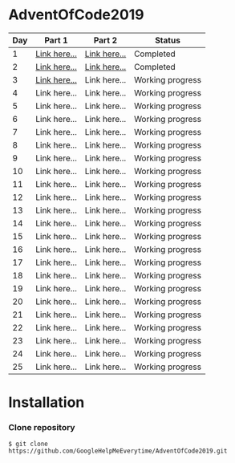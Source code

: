 # AdventOfCode2019

Day | Part 1          | Part 2           | Status
--- | ---------       | ---------        | ---- 
1   | [Link here...](https://github.com/GoogleHelpMeEverytime/AdventOfCode2019/tree/master/AdventOfCode2019-Day-1-Part-1)    | [Link here...](https://github.com/GoogleHelpMeEverytime/AdventOfCode2019/tree/master/AdventOfCode2019-Day-1-Part-2)     | Completed     
2   | [Link here...](https://github.com/GoogleHelpMeEverytime/AdventOfCode2019/tree/master/AdventOfCode2019-Day-2-Part-1)    | [Link here...](https://github.com/GoogleHelpMeEverytime/AdventOfCode2019/tree/master/AdventOfCode2019-Day-2-Part-2)     | Completed
3   | [Link here...](https://github.com/GoogleHelpMeEverytime/AdventOfCode2019/tree/master/AdventOfCode2019-Day-3-Part-1)    | Link here...     | Working progress         
4   | Link here...    | Link here...     | Working progress    
5   | Link here...    | Link here...     | Working progress     
6   | Link here...    | Link here...     | Working progress     
7   | Link here...    | Link here...     | Working progress     
8   | Link here...    | Link here...     | Working progress      
9   | Link here...    | Link here...     | Working progress  
10  | Link here...    | Link here...     | Working progress  
11  | Link here...    | Link here...     | Working progress   
12  | Link here...    | Link here...     | Working progress  
13  | Link here...    | Link here...     | Working progress  
14  | Link here...    | Link here...     | Working progress  
15  | Link here...    | Link here...     | Working progress  
16  | Link here...    | Link here...     | Working progress  
17  | Link here...    | Link here...     | Working progress  
18  | Link here...    | Link here...     | Working progress  
19  | Link here...    | Link here...     | Working progress  
20  | Link here...    | Link here...     | Working progress  
21  | Link here...    | Link here...     | Working progress  
22  | Link here...    | Link here...     | Working progress  
23  | Link here...    | Link here...     | Working progress  
24  | Link here...    | Link here...     | Working progress  
25  | Link here...    | Link here...     | Working progress  

# Installation

### Clone repository

```console
$ git clone https://github.com/GoogleHelpMeEverytime/AdventOfCode2019.git
```
